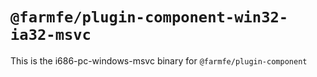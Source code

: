 # `@farmfe/plugin-component-win32-ia32-msvc`

This is the i686-pc-windows-msvc binary for `@farmfe/plugin-component`
